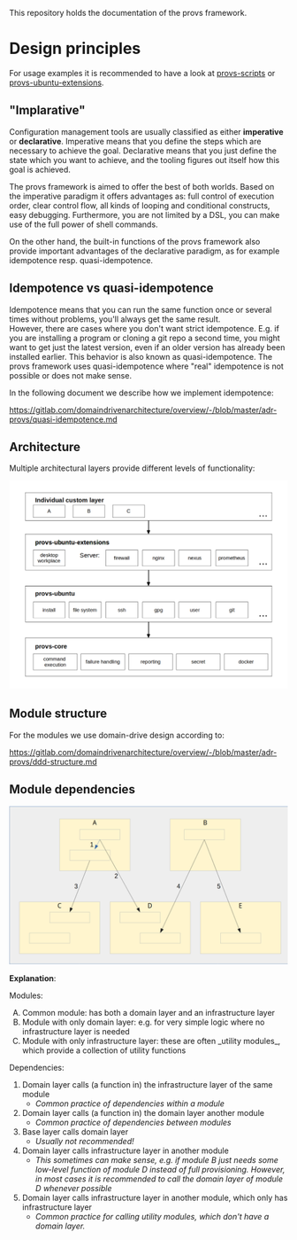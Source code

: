 This repository holds the documentation of the provs framework.

# Design principles

For usage examples it is recommended to have a look at [provs-scripts](https://gitlab.com/domaindrivenarchitecture/provs-scripts) or [provs-ubuntu-extensions](https://gitlab.com/domaindrivenarchitecture/provs-ubuntu-extensions).

## "Implarative" 

Configuration management tools are usually classified as either **imperative** or **declarative**. 
Imperative means that you define the steps which are necessary to achieve the goal. 
Declarative means that you just define the state which you want to achieve, and the tooling figures out itself how this goal is achieved. 

The provs framework is aimed to offer the best of both worlds. 
Based on the imperative paradigm it offers advantages as: full control of execution order, clear control flow, 
all kinds of looping and conditional constructs, easy debugging. 
Furthermore, you are not limited by a DSL, you can make use of the full power of shell commands.  

On the other hand, the built-in functions of the provs framework also provide important advantages of the declarative paradigm, as for example idempotence resp. quasi-idempotence. 

## Idempotence vs quasi-idempotence

Idempotence means that you can run the same function once or several times without problems, you'll always get the same result.  
However, there are cases where you don't want strict idempotence. E.g. if you are installing a program or cloning a git repo a second time, you might want to get just the latest version,
even if an older version has already been installed earlier. This behavior is also known as quasi-idempotence. 
The provs framework uses quasi-idempotence where "real" idempotence is not possible or does not make sense.

In the following document we describe how we implement idempotence: 

https://gitlab.com/domaindrivenarchitecture/overview/-/blob/master/adr-provs/quasi-idempotence.md


## Architecture

Multiple architectural layers provide different levels of functionality:

![provs layers](resources/provs-architecture-7.png "Provs architecture")


## Module structure

For the modules we use domain-drive design according to:

https://gitlab.com/domaindrivenarchitecture/overview/-/blob/master/adr-provs/ddd-structure.md

## Module dependencies

![resources/prov-module-dependencies-5b.png](resources/prov-module-dependencies-5b.png)

__Explanation__:

Modules:

<ol type="A">
  <li>Common module: has both a domain layer and an infrastructure layer</li>
  <li>Module with only domain layer: e.g. for very simple logic where no infrastructure layer is needed</li>
  <li>Module with only infrastructure layer: these are often _utility modules_, which provide a collection of utility functions</li>
</ol>

Dependencies:

1. Domain layer calls (a function in) the infrastructure layer of the same module
    * _Common practice of dependencies within a module_
1. Domain layer calls (a function in) the domain layer another module
    * _Common practice of dependencies between modules_
1. Base layer calls domain layer
    * _Usually not recommended!_
4. Domain layer calls infrastructure layer in another module
    * _This sometimes can make sense, e.g. if module B just needs some low-level function of module D instead of full provisioning. 
      However, in most cases it is recommended to call the domain layer of module D whenever possible_
5. Domain layer calls infrastructure layer in another module, which only has infrastructure layer
    * _Common practice for calling utility modules, which don't have a domain layer._

